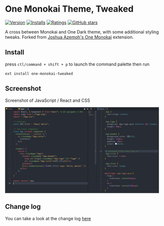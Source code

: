 # One Monokai Theme, Tweaked

[![Version](https://vsmarketplacebadge.apphb.com/version/alanmunson.one-monokai-tweaked.svg)](https://marketplace.visualstudio.com/items?itemName=alanmunson.one-monokai-tweaked) [![Installs](https://vsmarketplacebadge.apphb.com/installs/alanmunson.one-monokai-tweaked.svg)](https://marketplace.visualstudio.com/items?itemName=alanmunson.one-monokai-tweaked) [![Ratings](https://vsmarketplacebadge.apphb.com/rating/alanmunson.one-monokai-tweaked.svg)](https://marketplace.visualstudio.com/items?itemName=alanmunson.one-monokai-tweaked) [![GitHub stars](https://img.shields.io/github/stars/AlanMunson/vscode-one-monokai-tweaked.svg?style=social&label=Star&maxAge=2592000)](https://github.com/AlanMunson/vscode-one-monokai-tweaked)

A cross between Monokai and One Dark theme, with some additional styling tweaks.
Forked from [Joshua Azemoh's One Monokai](https://marketplace.visualstudio.com/items?itemName=azemoh.one-monokai) extension.

## Install

press `ctl/command + shift + p` to launch the command palette then run

```
ext install one-monokai-tweaked
```

## Screenshot

Screenshot of JavaScript / React and CSS

![Theme Screenshot](screenshot-v1.0.1.png)

## Change log

You can take a look at the change log [here](https://github.com/AlanMunson/vscode-one-monokai-tweaked/blob/master/CHANGELOG.md)
